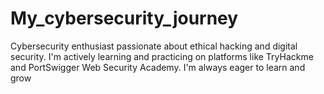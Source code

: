 # My_cybersecurity_journey
Cybersecurity enthusiast passionate about ethical hacking and digital security. I'm actively learning and practicing on platforms like TryHackme and PortSwigger Web Security Academy. I'm always eager to learn and grow
